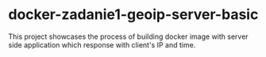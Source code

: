 # docker-zadanie1-geoip-server-basic
This project showcases the process of building docker image with server side application which response with client's IP and time.
